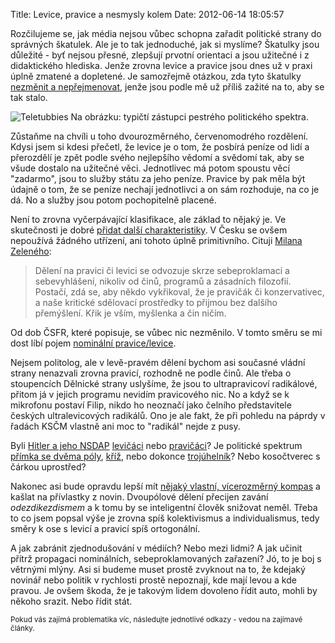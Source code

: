 Title: Levice, pravice a nesmysly kolem
Date: 2012-06-14 18:05:57

Rozčilujeme se, jak média nejsou vůbec schopna zařadit politické strany do správných škatulek. Ale je to tak jednoduché, jak si myslíme? Škatulky jsou důležité - byť nejsou přesné, zlepšují prvotní orientaci a jsou užitečné i z didaktického hlediska. Jenže zrovna levice a pravice jsou dnes už v praxi úplně zmatené a dopletené. Je samozřejmě otázkou, zda tyto škatulky [nezměnit a nepřejmenovat](http://www.pehe.cz/zapisnik/2006/pravice-a-levice-matouci-pojmy), jenže jsou podle mě už příliš zažité na to, aby se tak stalo.

![Teletubbies]({filename}/images/teletubbies.jpg)
Na obrázku: typičtí zástupci pestrého politického spektra.

Zůstaňme na chvíli u toho dvourozměrného, červenomodrého rozdělení. Kdysi jsem si kdesi přečetl, že levice je o tom, že posbírá peníze od lidí a přerozdělí je zpět podle svého nejlepšího vědomí a svědomí tak, aby se všude dostalo na užitečné věci. Jednotlivec má potom spoustu věcí "zadarmo", jsou to služby státu za jeho peníze. Pravice by pak měla být údajně o tom, že se peníze nechají jednotlivci a on sám rozhoduje, na co je dá. No a služby jsou potom pochopitelně placené.

Není to zrovna vyčerpávající klasifikace, ale základ to nějaký je. Ve skutečnosti je dobré [přidat další charakteristiky](http://www.darius.cz/ag_nikola/slov_pravi.html). V Česku se ovšem nepoužívá žádného utřízení, ani tohoto úplně primitivního. Cituji [Milana Zeleného](http://www.darius.cz/ag_nikola/slov_pravi.html):

> Dělení na pravici či levici se odvozuje skrze sebeproklamací a sebevyhlášení, nikoliv od činů, programů a zásadních filozofií. Postačí, zdá se, aby někdo vykřikoval, že je pravičák či konzervativec, a naše kritické sdělovací prostředky to přijmou bez dalšího přemýšlení. Křik je vším, myšlenka a čin ničím.

Od dob ČSFR, které popisuje, se vůbec nic nezměnilo. V tomto směru se mi dost líbí pojem [nominální pravice/levice](http://humanaction.cz/nominalni-pravice/).

Nejsem politolog, ale v levě-pravém dělení bychom asi současné vládní strany nenazvali zrovna pravicí, rozhodně ne podle činů. Ale třeba o stoupencích Dělnické strany uslyšíme, že jsou to ultrapravicoví radikálové, přitom já v jejich programu nevidím pravicového nic. No a když se k mikrofonu postaví Filip, nikdo ho neoznačí jako čelního představitele českých ultralevicových radikálů. Ono je ale fakt, že při pohledu na páprdy v řadách KSČM vlastně ani moc to "radikál" nejde z pusy.

Byli [Hitler a jeho NSDAP](http://eportal.parlamentnilisty.cz/Articles/4600-presne-pred-123-lety-se-narodil-pravicovy-diktator-hitler-proc-je-zakazano-oslavovat-jej-kdyz-komunisticke-zrudy-stalin-mao-a-che-jsou-ok-.aspx) [levičáci](http://janpolanecky.blog.idnes.cz/c/234816/Proc-se-socialistum-nehodi-priznat-ze-nacismus-je-levicovy.html) nebo [pravičáci](http://lukasnavratil.blog.idnes.cz/c/235010/Neonaciste-jsou-skutecne-ultrapravici.html)? Je politické spektrum [přímka se dvěma póly](http://frantovo.cz/blog/?q=pojeti-pojmu-levice-pravice), [kříž](http://lukasnavratil.blog.idnes.cz/c/235010/Neonaciste-jsou-skutecne-ultrapravici.html), nebo dokonce [trojúhelník](http://ledwon.blog.idnes.cz/c/235792/Nacizmus-vlevo-nebo-vpravo-Hlavne-co-nejdal-ode-me.html)? Nebo kosočtverec s čárkou uprostřed?

Nakonec asi bude opravdu lepší mít [nějaký vlastní, vícerozměrný kompas](http://liblog.alesuv.net/kompas.php) a kašlat na přívlastky z novin. Dvoupólové dělení přecijen zavání *odezdikezdismem* a k tomu by se inteligentní člověk snižovat neměl. Třeba to co jsem popsal výše je zrovna spíš kolektivismus a individualismus, tedy směry k ose s levicí a pravicí spíš ortogonální.

A jak zabránit zjednodušování v médiích? Nebo mezi lidmi? A jak učinit přítrž propagaci nominálních, sebeproklamovaných zařazení? Jó, to je boj s větrnými mlýny. Asi si budeme muset prostě zvyknout na to, že kdejaký novinář nebo politik v rychlosti prostě nepoznají, kde mají levou a kde pravou. Je ovšem škoda, že je takovým lidem dovoleno řídit auto, mohli by někoho srazit. Nebo řídit stát.

<small>Pokud vás zajímá problematika víc, následujte jednotlivé odkazy - vedou na zajímavé články.</small>
